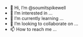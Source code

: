 - 👋 Hi, I’m @soumitspikewell
- 👀 I’m interested in ...
- 🌱 I’m currently learning ...
- 💞️ I’m looking to collaborate on ...
- 📫 How to reach me ...

<!---
soumitspikewell/soumitspikewell is a ✨ special ✨ repository because its `README.md` (this file) appears on your GitHub profile.
You can click the Preview link to take a look at your changes.
--->
